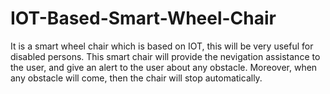 # IOT-Based-Smart-Wheel-Chair
It is a smart wheel chair which is based on IOT, this will be very useful for disabled persons. This smart chair will provide the nevigation assistance to the user, and give an alert to the user about any obstacle. Moreover, when any obstacle will come, then the chair will stop automatically.
